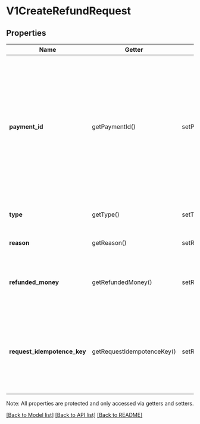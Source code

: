 # V1CreateRefundRequest

## Properties
Name | Getter | Setter | Type | Description | Notes
------------ | ------------- | ------------- | ------------- | ------------- | -------------
**payment_id** | getPaymentId() | setPaymentId($value) | **string** | The ID of the payment to refund. If you&#39;re creating a PARTIAL refund for a split tender payment, instead provide the id of the particular tender you want to refund. See Split Tender Payments for details. | 
**type** | getType() | setType($value) | **string** | TThe type of refund (FULL or PARTIAL). | 
**reason** | getReason() | setReason($value) | **string** | The reason for the refund. | 
**refunded_money** | getRefundedMoney() | setRefundedMoney($value) | [**\SquareConnect\Model\V1Money**](V1Money.md) | The amount of money to refund. Required only for PARTIAL refunds. | [optional] 
**request_idempotence_key** | getRequestIdempotenceKey() | setRequestIdempotenceKey($value) | **string** | An optional key to ensure idempotence if you issue the same PARTIAL refund request more than once. | [optional] 

Note: All properties are protected and only accessed via getters and setters.

[[Back to Model list]](../README.md#documentation-for-models) [[Back to API list]](../README.md#documentation-for-api-endpoints) [[Back to README]](../README.md)

